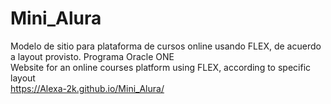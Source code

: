 # Mini_Alura <br>
Modelo de sitio para plataforma de cursos online usando FLEX, de acuerdo a layout provisto. Programa Oracle ONE
<br>
Website for an online courses platform using FLEX, according to specific layout <br>
https://Alexa-2k.github.io/Mini_Alura/
